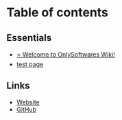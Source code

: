 # Table of contents

## Essentials

* [⭐ Welcome to OnlySoftwares Wiki!](README.md)
* [test page](essentials/test-page.md)

## Links

* [Website](https://onlysoftwares.tech)
* [GitHub](https://github.com/onlysoftwares)
